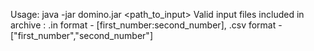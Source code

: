 Usage:
	java -jar domino.jar <path_to_input>
Valid input files included in archive :
	.in format - [first_number:second_number],
	.csv format - ["first_number","second_number"]